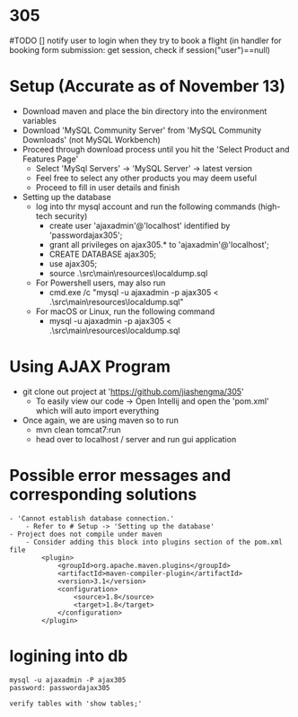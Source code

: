 # 305
#TODO
[] notify user to login when they try to book a flight (in handler for booking
form submission: get session, check if session("user")==null)

# Setup (Accurate as of November 13)
- Download maven and place the bin directory into the environment variables
- Download 'MySQL Community Server' from 'MySQL Community Downloads' (not MySQL Workbench)
- Proceed through download process until you hit the 'Select Product and Features Page'
	- Select 'MySql Servers' -> 'MySQL Server' -> latest version
	- Feel free to select any other products you may deem useful
	- Proceed to fill in user details and finish
- Setting up the database
	- log into thr mysql account and run the following commands (high-tech security)
		- create user 'ajaxadmin'@'localhost' identified by 'passwordajax305';
		- grant all privileges on ajax305.* to 'ajaxadmin'@'localhost';
		- CREATE DATABASE ajax305;
		- use ajax305;
		- source .\src\main\resources\localdump.sql
	- For Powershell users, may also run
		- cmd.exe /c "mysql -u ajaxadmin -p ajax305 < .\src\main\resources\localdump.sql"
	- For macOS or Linux, run the following command
		- mysql -u ajaxadmin -p ajax305 < .\src\main\resources\localdump.sql


# Using AJAX Program
- git clone out project at 'https://github.com/jiashengma/305'
	- To easily view our code -> Open Intellij and open the 'pom.xml' which will auto import everything
- Once again, we are using maven so to run
	- mvn clean tomcat7:run
	- head over to localhost / server and run gui application


# Possible error messages and corresponding solutions
	- 'Cannot establish database connection.'
		- Refer to # Setup -> 'Setting up the database'
	- Project does not compile under maven
		- Consider adding this block into plugins section of the pom.xml file
		    <plugin>
                <groupId>org.apache.maven.plugins</groupId>
                <artifactId>maven-compiler-plugin</artifactId>
                <version>3.1</version>
                <configuration>
                    <source>1.8</source>
                    <target>1.8</target>
                </configuration>
            </plugin>

 # logining into db
 	mysql -u ajaxadmin -P ajax305
 	password: passwordajax305

 	verify tables with 'show tables;'
